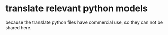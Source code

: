 # translate relevant python models
  because the translate python files have commercial use, so they can not be shared here.

